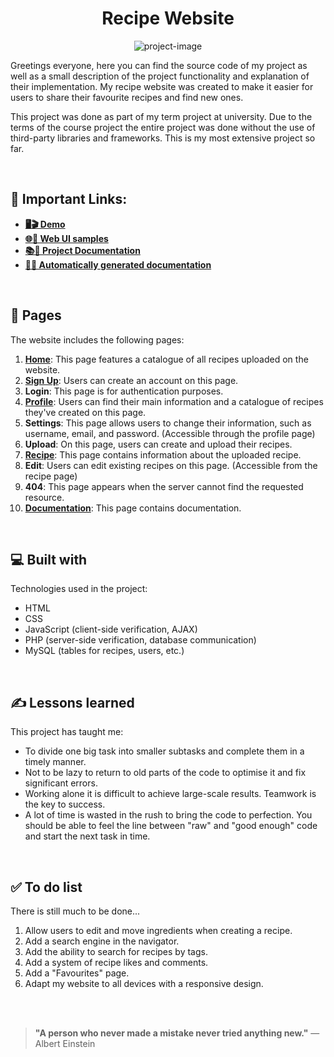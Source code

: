 <h1 align="center" id="title">Recipe Website</h1>

<p align="center"><img src="https://zwa.toad.cz/~plokhart/images/main-background.jpg" alt="project-image"></p>

<p id="description">
  Greetings everyone, here you can find the source code of my project as well as a small description of the project functionality and explanation of their implementation. My recipe website was created to make it easier for users to share their favourite     recipes and find new ones.
</p> 
<p>
  This project was done as part of my term project at university. Due to the terms of the course project the entire project was done without the use of third-party libraries and frameworks. This is my most extensive project so far.
</p>

<br>

<h2>🚀 Important Links:</h2>

*   [**🖥️🎬 Demo**](https://zwa.toad.cz/~plokhart/)
*   [**🌐🎨 Web UI samples**](https://docs.google.com/document/d/1ttkN98or8wBW9GnoEhYZgr92T-VQ1l7vgLKrAN-3gVI/edit?usp=sharing)
*   [**📚📄 Project Documentation**](https://docs.google.com/document/d/1ZbVx3MlM36v6W70PbvMX7f74e8njOn-k3ojCjGyyCoQ/edit?usp=sharing)
*   [**🤖📄 Automatically generated documentation**](https://zwa.toad.cz/~plokhart/doxygen/html/files.html)

<br>
  
<h2>📄 Pages</h2>

The website includes the following pages:
1.	[**Home**](https://zwa.toad.cz/~plokhart/): This page features a catalogue of all recipes uploaded on the website.
2.	[**Sign Up**](https://zwa.toad.cz/~plokhart/registration): Users can create an account on this page.
3.	**Login**: This page is for authentication purposes.
4.	[**Profile**](https://zwa.toad.cz/~plokhart/profile?id=1): Users can find their main information and a catalogue of recipes they've created on this page.
5.	**Settings**: This page allows users to change their information, such as username, email, and password. (Accessible through the profile page)
6.	**Upload**: On this page, users can create and upload their recipes.
7.	[**Recipe**](https://zwa.toad.cz/~plokhart/recipe?id=48): This page contains information about the uploaded recipe.
8.	**Edit**: Users can edit existing recipes on this page. (Accessible from the recipe page)
9.	**404**: This page appears when the server cannot find the requested resource.
10.	[**Documentation**](https://zwa.toad.cz/~plokhart/views/documentation.view.php): This page contains documentation.


<br>

  
<h2>💻 Built with</h2>

Technologies used in the project:

*   HTML
*   CSS
*   JavaScript (client-side verification, AJAX)
*   PHP (server-side verification, database communication)
*   MySQL (tables for recipes, users, etc.)

<br>


<h2>✍️ Lessons learned</h2>

This project has taught me:

*   To divide one big task into smaller subtasks and complete them in a timely manner.
*   Not to be lazy to return to old parts of the code to optimise it and fix significant errors.
*   Working alone it is difficult to achieve large-scale results. Teamwork is the key to success.
*   A lot of time is wasted in the rush to bring the code to perfection. You should be able to feel the line between "raw" and "good enough" code and start the next task in time.

<br>


<h2>✅ To do list</h2>

There is still much to be done...

1.	Allow users to edit and move ingredients when creating a recipe.
2.	Add a search engine in the navigator.
3.	Add the ability to search for recipes by tags.
4.	Add a system of recipe likes and comments.
5.	Add a "Favourites" page.
6.	Adapt my website to all devices with a responsive design.

<br>
<br>

> **"A person who never made a mistake never tried anything new."**
> —Albert Einstein
